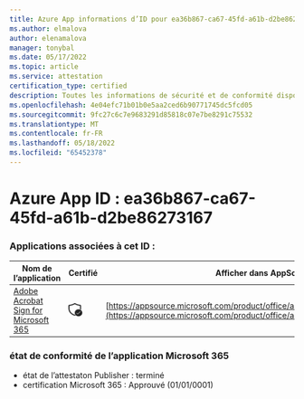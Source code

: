 ```yaml
---
title: Azure App informations d’ID pour ea36b867-ca67-45fd-a61b-d2be86273167
ms.author: elmalova
author: elenamalova
manager: tonybal
ms.date: 05/17/2022
ms.topic: article
ms.service: attestation
certification_type: certified
description: Toutes les informations de sécurité et de conformité disponibles pour ea36b867-ca67-45fd-a61b-d2be86273167.
ms.openlocfilehash: 4e04efc71b01b0e5aa2ced6b90771745dc5fcd05
ms.sourcegitcommit: 9fc27c6c7e9683291d85818c07e7be8291c75532
ms.translationtype: MT
ms.contentlocale: fr-FR
ms.lasthandoff: 05/18/2022
ms.locfileid: "65452378"
---
```

# <a name="azure-app-id-ea36b867-ca67-45fd-a61b-d2be86273167"></a>Azure App ID : ea36b867-ca67-45fd-a61b-d2be86273167


### <a name="apps-associated-with-this-id"></a>Applications associées à cet ID :
| **Nom de l’application** | **Certifié** | **Afficher dans AppSource** |
|--------------|---------------|-----------------------|
| [Adobe Acrobat Sign for Microsoft 365](../forward/adobe.adobe_sign_msft_saas_offer.md) | <img alt="Certified application badge" src="../media/certified-badge.png" height="25" width="25" /> | [https://appsource.microsoft.com/product/office/adobe.adobe_sign_msft_saas_offer](https://appsource.microsoft.com/product/office/adobe.adobe_sign_msft_saas_offer) |

### <a name="microsoft-365-app-compliance-status"></a>état de conformité de l’application Microsoft 365
- état de l’attestaton Publisher : terminé
- certification Microsoft 365 : Approuvé (01/01/0001)
